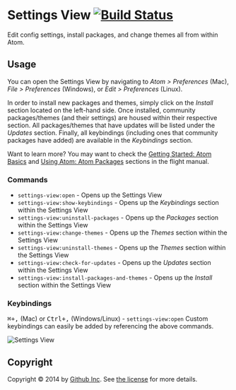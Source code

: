# Settings View [![Build Status](https://travis-ci.org/atom/settings-view.svg?branch=master)](https://travis-ci.org/atom/settings-view)

Edit config settings, install packages, and change themes all from within Atom.

## Usage
You can open the Settings View by navigating to _Atom > Preferences_ (Mac), _File > Preferences_ (Windows), or _Edit > Preferences_ (Linux).

In order to install new packages and themes, simply click on the _Install_ section located on the left-hand side.
Once installed, community packages/themes (and their settings) are housed within their respective section.
All packages/themes that have updates will be listed under the _Updates_ section.  Finally, all keybindings (including ones that community packages have added) are available in the _Keybindings_ section.

Want to learn more?  You may want to check the [Getting Started: Atom Basics](https://atom.io/docs/latest/getting-started-atom-basics#settings-and-preferences) and [Using Atom: Atom Packages](https://atom.io/docs/latest/using-atom-atom-packages) sections in the flight manual.

### Commands
* `settings-view:open` - Opens up the Settings View
* `settings-view:show-keybindings` - Opens up the _Keybindings_ section within the Settings View
* `settings-view:uninstall-packages` - Opens up the _Packages_ section within the Settings View
* `settings-view:change-themes` - Opens up the _Themes_ section within the Settings View
* `settings-view:uninstall-themes` - Opens up the _Themes_ section within the Settings View
* `settings-view:check-for-updates` - Opens up the _Updates_ section within the Settings View
* `settings-view:install-packages-and-themes` - Opens up the _Install_ section within the Settings View

### Keybindings
<kbd>⌘+,</kbd> (Mac) or <kbd>Ctrl+,</kbd> (Windows/Linux) - `settings-view:open`
Custom keybindings can easily be added by referencing the above commands.

![Settings View](https://cloud.githubusercontent.com/assets/1476/5624241/d29ffbe6-9516-11e4-8bfe-e91623977bc7.png)

## Copyright
Copyright &copy; 2014 by [Github Inc](http://www.github.com). See [the license](LICENSE.md) for more details.
